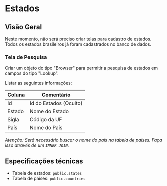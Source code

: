 # Estados

## Visão Geral
Neste momento, não será preciso criar telas para cadastro de estados. Todos os estados brasileiros já foram cadastrados no banco de dados.

### Tela de Pesquisa
Criar um objeto do tipo "Browser" para permitir a pesquisa de estados em campos do tipo "Lookup".

Listar as seguintes informações:

| Coluna             | Comentário
|--------------------|-----
| Id                 | Id do Estados (Oculto)
| Estado             | Nome do Estado
| Sigla              | Código da UF 
| País               | Nome do País

_Atenção: Será necessário buscar o nome do país na tabela de países. Faça isso através de um `INNER JOIN`._

## Especificações técnicas

- Tabela de estados: `public.states`
- Tabela de países: `public.countries`